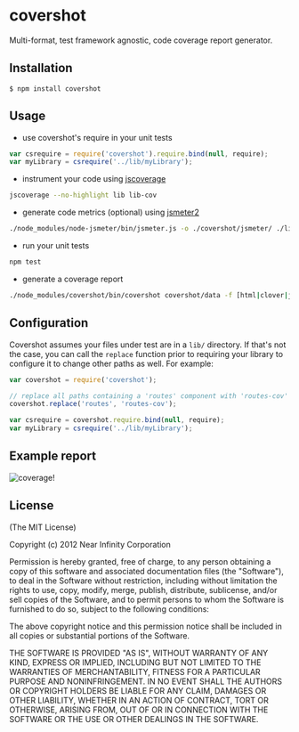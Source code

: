 # covershot

Multi-format, test framework agnostic, code coverage report generator.

## Installation
 
    $ npm install covershot

## Usage

- use covershot's require in your unit tests

```javascript
var csrequire = require('covershot').require.bind(null, require);
var myLibrary = csrequire('../lib/myLibrary');
```

- instrument your code using [jscoverage](http://siliconforks.com/jscoverage/)

```bash
jscoverage --no-highlight lib lib-cov
```

- generate code metrics (optional) using [jsmeter2](https://github.com/joeferner/node-jsmeter)

```bash
./node_modules/node-jsmeter/bin/jsmeter.js -o ./covershot/jsmeter/ ./lib/
```

- run your unit tests

```bash
npm test
```

- generate a coverage report

```bash
./node_modules/covershot/bin/covershot covershot/data -f [html|clover|json]
```

## Configuration

Covershot assumes your files under test are in a `lib/` directory. If
that's not the case, you can call the `replace` function prior to
requiring your library to configure it to change other paths as well.
For example:

```javascript
var covershot = require('covershot');

// replace all paths containing a 'routes' component with 'routes-cov'
covershot.replace('routes', 'routes-cov');

var csrequire = covershot.require.bind(null, require);
var myLibrary = csrequire('../lib/myLibrary');
```

## Example report

![coverage!](https://github.com/nearinfinity/node-covershot/raw/master/examples/coverage.png)

### 

## License

(The MIT License)

Copyright (c) 2012 Near Infinity Corporation

Permission is hereby granted, free of charge, to any person obtaining
a copy of this software and associated documentation files (the
"Software"), to deal in the Software without restriction, including
without limitation the rights to use, copy, modify, merge, publish,
distribute, sublicense, and/or sell copies of the Software, and to
permit persons to whom the Software is furnished to do so, subject to
the following conditions:

The above copyright notice and this permission notice shall be
included in all copies or substantial portions of the Software.

THE SOFTWARE IS PROVIDED "AS IS", WITHOUT WARRANTY OF ANY KIND,
EXPRESS OR IMPLIED, INCLUDING BUT NOT LIMITED TO THE WARRANTIES OF
MERCHANTABILITY, FITNESS FOR A PARTICULAR PURPOSE AND
NONINFRINGEMENT. IN NO EVENT SHALL THE AUTHORS OR COPYRIGHT HOLDERS BE
LIABLE FOR ANY CLAIM, DAMAGES OR OTHER LIABILITY, WHETHER IN AN ACTION
OF CONTRACT, TORT OR OTHERWISE, ARISING FROM, OUT OF OR IN CONNECTION
WITH THE SOFTWARE OR THE USE OR OTHER DEALINGS IN THE SOFTWARE.

